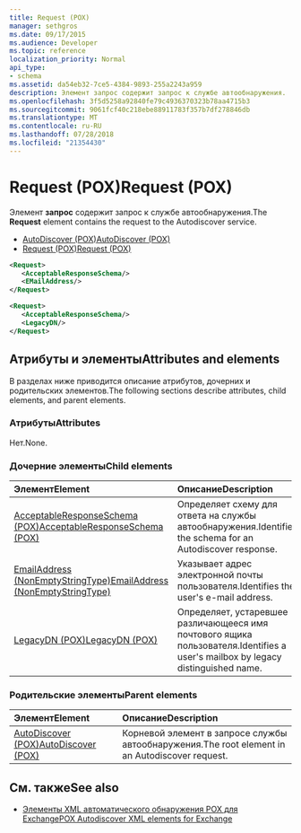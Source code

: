 ```yaml
---
title: Request (POX)
manager: sethgros
ms.date: 09/17/2015
ms.audience: Developer
ms.topic: reference
localization_priority: Normal
api_type:
- schema
ms.assetid: da54eb32-7ce5-4384-9893-255a2243a959
description: Элемент запрос содержит запрос к службе автообнаружения.
ms.openlocfilehash: 3f5d5258a92840fe79c4936370323b78aa4715b3
ms.sourcegitcommit: 9061fcf40c218ebe88911783f357b7df278846db
ms.translationtype: MT
ms.contentlocale: ru-RU
ms.lasthandoff: 07/28/2018
ms.locfileid: "21354430"
---
```

# <a name="request-pox"></a><span data-ttu-id="b8a31-103">Request (POX)</span><span class="sxs-lookup"><span data-stu-id="b8a31-103">Request (POX)</span></span>

<span data-ttu-id="b8a31-104">Элемент **запрос** содержит запрос к службе автообнаружения.</span><span class="sxs-lookup"><span data-stu-id="b8a31-104">The **Request** element contains the request to the Autodiscover service.</span></span> 
  
- [<span data-ttu-id="b8a31-105">AutoDiscover (POX)</span><span class="sxs-lookup"><span data-stu-id="b8a31-105">AutoDiscover (POX)</span></span>](autodiscover-pox.md) 
- [<span data-ttu-id="b8a31-106">Request (POX)</span><span class="sxs-lookup"><span data-stu-id="b8a31-106">Request (POX)</span></span>](request-pox.md)
  
```xml
<Request>
   <AcceptableResponseSchema/>
   <EMailAddress/>
</Request>
```

```xml
<Request>
   <AcceptableResponseSchema/> 
   <LegacyDN/>
</Request>
```

## <a name="attributes-and-elements"></a><span data-ttu-id="b8a31-107">Атрибуты и элементы</span><span class="sxs-lookup"><span data-stu-id="b8a31-107">Attributes and elements</span></span>

<span data-ttu-id="b8a31-108">В разделах ниже приводится описание атрибутов, дочерних и родительских элементов.</span><span class="sxs-lookup"><span data-stu-id="b8a31-108">The following sections describe attributes, child elements, and parent elements.</span></span>
  
### <a name="attributes"></a><span data-ttu-id="b8a31-109">Атрибуты</span><span class="sxs-lookup"><span data-stu-id="b8a31-109">Attributes</span></span>

<span data-ttu-id="b8a31-110">Нет.</span><span class="sxs-lookup"><span data-stu-id="b8a31-110">None.</span></span>
  
### <a name="child-elements"></a><span data-ttu-id="b8a31-111">Дочерние элементы</span><span class="sxs-lookup"><span data-stu-id="b8a31-111">Child elements</span></span>

|<span data-ttu-id="b8a31-112">**Элемент**</span><span class="sxs-lookup"><span data-stu-id="b8a31-112">**Element**</span></span>|<span data-ttu-id="b8a31-113">**Описание**</span><span class="sxs-lookup"><span data-stu-id="b8a31-113">**Description**</span></span>|
|:-----|:-----|
|[<span data-ttu-id="b8a31-114">AcceptableResponseSchema (POX)</span><span class="sxs-lookup"><span data-stu-id="b8a31-114">AcceptableResponseSchema (POX)</span></span>](acceptableresponseschema-pox.md) <br/> |<span data-ttu-id="b8a31-115">Определяет схему для ответа на службы автообнаружения.</span><span class="sxs-lookup"><span data-stu-id="b8a31-115">Identifies the schema for an Autodiscover response.</span></span>  <br/> |
|[<span data-ttu-id="b8a31-116">EmailAddress (NonEmptyStringType)</span><span class="sxs-lookup"><span data-stu-id="b8a31-116">EmailAddress (NonEmptyStringType)</span></span>](emailaddress-nonemptystringtype.md) <br/> |<span data-ttu-id="b8a31-117">Указывает адрес электронной почты пользователя.</span><span class="sxs-lookup"><span data-stu-id="b8a31-117">Identifies the user's e-mail address.</span></span>  <br/> |
|[<span data-ttu-id="b8a31-118">LegacyDN (POX)</span><span class="sxs-lookup"><span data-stu-id="b8a31-118">LegacyDN (POX)</span></span>](legacydn-pox.md) <br/> |<span data-ttu-id="b8a31-119">Определяет, устаревшее различающееся имя почтового ящика пользователя.</span><span class="sxs-lookup"><span data-stu-id="b8a31-119">Identifies a user's mailbox by legacy distinguished name.</span></span>  <br/> |
   
### <a name="parent-elements"></a><span data-ttu-id="b8a31-120">Родительские элементы</span><span class="sxs-lookup"><span data-stu-id="b8a31-120">Parent elements</span></span>

|<span data-ttu-id="b8a31-121">**Элемент**</span><span class="sxs-lookup"><span data-stu-id="b8a31-121">**Element**</span></span>|<span data-ttu-id="b8a31-122">**Описание**</span><span class="sxs-lookup"><span data-stu-id="b8a31-122">**Description**</span></span>|
|:-----|:-----|
|[<span data-ttu-id="b8a31-123">AutoDiscover (POX)</span><span class="sxs-lookup"><span data-stu-id="b8a31-123">AutoDiscover (POX)</span></span>](autodiscover-pox.md) <br/> |<span data-ttu-id="b8a31-124">Корневой элемент в запросе службы автообнаружения.</span><span class="sxs-lookup"><span data-stu-id="b8a31-124">The root element in an Autodiscover request.</span></span>  <br/> |
   
## <a name="see-also"></a><span data-ttu-id="b8a31-125">См. также</span><span class="sxs-lookup"><span data-stu-id="b8a31-125">See also</span></span>

- [<span data-ttu-id="b8a31-126">Элементы XML автоматического обнаружения POX для Exchange</span><span class="sxs-lookup"><span data-stu-id="b8a31-126">POX Autodiscover XML elements for Exchange</span></span>](pox-autodiscover-xml-elements-for-exchange.md)

